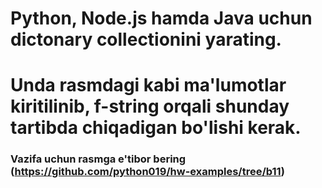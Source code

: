# Python, Node.js hamda Java uchun dictonary collectionini yarating. 
# Unda rasmdagi kabi ma'lumotlar kiritilinib, f-string orqali shunday tartibda chiqadigan bo'lishi kerak.
### Vazifa uchun rasmga e'tibor bering (https://github.com/python019/hw-examples/tree/b11)